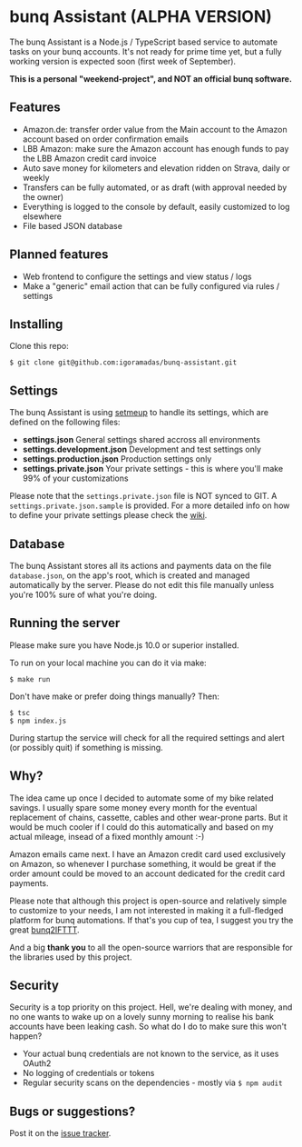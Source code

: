 # bunq Assistant (ALPHA VERSION)

The bunq Assistant is a Node.js / TypeScript based service to automate tasks on your bunq accounts. It's not ready for prime time yet, but a fully working version is expected soon (first week of September).

**This is a personal "weekend-project", and NOT an official bunq software.**

## Features

- Amazon.de: transfer order value from the Main account to the Amazon account based on order confirmation emails
- LBB Amazon: make sure the Amazon account has enough funds to pay the LBB Amazon credit card invoice
- Auto save money for kilometers and elevation ridden on Strava, daily or weekly
- Transfers can be fully automated, or as draft (with approval needed by the owner)
- Everything is logged to the console by default, easily customized to log elsewhere
- File based JSON database

## Planned features

- Web frontend to configure the settings and view status / logs
- Make a "generic" email action that can be fully configured via rules / settings

## Installing

Clone this repo:

    $ git clone git@github.com:igoramadas/bunq-assistant.git

## Settings

The bunq Assistant is using [setmeup](https://github.com/igoramadas/setmeup) to handle its settings, which are defined on the following files:

- **settings.json** General settings shared accross all environments
- **settings.development.json** Development and test settings only
- **settings.production.json** Production settings only
- **settings.private.json** Your private settings - this is where you'll make 99% of your customizations

Please note that the `settings.private.json` file is NOT synced to GIT. A `settings.private.json.sample` is provided. For a more detailed info on how to define your private settings please check the [wiki](https://github.com/igoramadas/bunq-assistant/wiki/Private-settings).

## Database

The bunq Assistant stores all its actions and payments data on the file `database.json`, on the app's root, which is created and managed automatically by the server. Please do not edit this file manually unless you're 100% sure of what you're doing.

## Running the server

Please make sure you have Node.js 10.0 or superior installed.

To run on your local machine you can do it via make:

    $ make run

Don't have make or prefer doing things manually? Then:

    $ tsc
    $ npm index.js

During startup the service will check for all the required settings and alert (or possibly quit) if something is missing.

## Why?

The idea came up once I decided to automate some of my bike related savings. I usually spare some money every month for the eventual replacement of chains, cassette, cables and other wear-prone parts. But it would be much cooler if I could do this automatically and based on my actual mileage, insead of a fixed monthly amount :-)

Amazon emails came next. I have an Amazon credit card used exclusively on Amazon, so whenever I purchase something, it would be great if the order amount could be moved to an account dedicated for the credit card payments.

Please note that although this project is open-source and relatively simple to customize to your needs, I am not interested in making it a full-fledged platform for bunq automations. If that's you cup of tea, I suggest you try the great [bunq2IFTTT](https://github.com/woudt/bunq2ifttt/).

And a big **thank you** to all the open-source warriors that are responsible for the libraries used by this project.

## Security

Security is a top priority on this project. Hell, we're dealing with money, and no one wants to wake up on a lovely sunny morning to realise his bank accounts have been leaking cash. So what do I do to make sure this won't happen?

- Your actual bunq credentials are not known to the service, as it uses OAuth2
- No logging of credentials or tokens
- Regular security scans on the dependencies - mostly via `$ npm audit`

## Bugs or suggestions?

Post it on the [issue tracker](https://github.com/igoramadas/bunq-assistant/issues).
